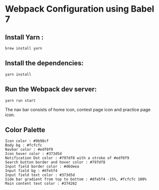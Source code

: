 # Webpack Configuration using Babel 7

## Install Yarn : 
	brew install yarn

## Install the dependencies:
	yarn install

## Run the Webpack dev server: 
	yarn run start

The nav bar consists of home icon, contest page icon and practice page icon.

## Color Palette
	Icon color : #9b98cf
	Body bg : #fcfcfc
	Navbar color : #edf0f9
	Icon hover color : #373d5d 
	Notification Dot color : #797df8 with a stroke of #edf0f9
	Search button border and hover color : #797df8
	Input field border color : #d6deea
	Input field bg : #dfe5f4
	Input field text color : #373d5d
	Side bar gradient from top to bottom : #dfe5f4 -15%, #fcfcfc 100%
	Main content text color : #374262
